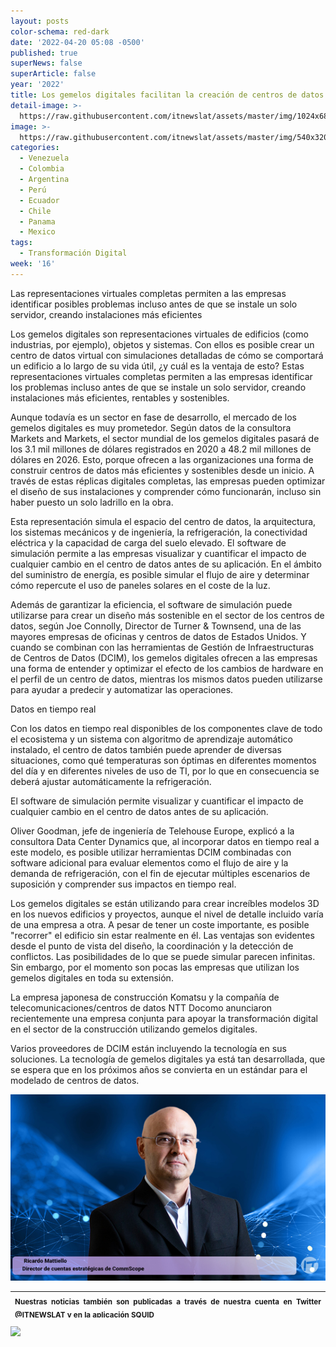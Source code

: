 ```yaml
---
layout: posts
color-schema: red-dark
date: '2022-04-20 05:08 -0500'
published: true
superNews: false
superArticle: false
year: '2022'
title: Los gemelos digitales facilitan la creación de centros de datos
detail-image: >-
  https://raw.githubusercontent.com/itnewslat/assets/master/img/1024x680/Ricardo-Mattiello-g.jpg
image: >-
  https://raw.githubusercontent.com/itnewslat/assets/master/img/540x320/Ricardo-Mattiello-p.jpg
categories:
  - Venezuela
  - Colombia
  - Argentina
  - Perú
  - Ecuador
  - Chile
  - Panama
  - Mexico
tags:
  - Transformación Digital
week: '16'
---
```

Las representaciones virtuales completas permiten a las empresas identificar posibles problemas incluso antes de que se instale un solo servidor, creando instalaciones más eficientes 
 
Los gemelos digitales son representaciones virtuales de edificios (como industrias, por ejemplo), objetos y sistemas. Con ellos es posible crear un centro de datos virtual con simulaciones detalladas de cómo se comportará un edificio a lo largo de su vida útil, ¿y cuál es la ventaja de esto? Estas representaciones virtuales completas permiten a las empresas identificar los problemas incluso antes de que se instale un solo servidor, creando instalaciones más eficientes, rentables y sostenibles. 

Aunque todavía es un sector en fase de desarrollo, el mercado de los gemelos digitales es muy prometedor. Según datos de la consultora Markets and Markets, el sector mundial de los gemelos digitales pasará de los 3.1 mil millones de dólares registrados en 2020 a 48.2 mil millones de dólares en 2026. Esto, porque ofrecen a las organizaciones una forma de construir centros de datos más eficientes y sostenibles desde un inicio. A través de estas réplicas digitales completas, las empresas pueden optimizar el diseño de sus instalaciones y comprender cómo funcionarán, incluso sin haber puesto un solo ladrillo en la obra. 

Esta representación simula el espacio del centro de datos, la arquitectura, los sistemas mecánicos y de ingeniería, la refrigeración, la conectividad eléctrica y la capacidad de carga del suelo elevado. El software de simulación permite a las empresas visualizar y cuantificar el impacto de cualquier cambio en el centro de datos antes de su aplicación. En el ámbito del suministro de energía, es posible simular el flujo de aire y determinar cómo repercute el uso de paneles solares en el coste de la luz. 

 
Además de garantizar la eficiencia, el software de simulación puede utilizarse para crear un diseño más sostenible en el sector de los centros de datos, según Joe Connolly, Director de Turner & Townsend, una de las mayores empresas de oficinas y centros de datos de Estados Unidos. Y cuando se combinan con las herramientas de Gestión de Infraestructuras de Centros de Datos (DCIM), los gemelos digitales ofrecen a las empresas una forma de entender y optimizar el efecto de los cambios de hardware en el perfil de un centro de datos, mientras los mismos datos pueden utilizarse para ayudar a predecir y automatizar las operaciones.

Datos en tiempo real 

Con los datos en tiempo real disponibles de los componentes clave de todo el ecosistema y un sistema con algoritmo de aprendizaje automático instalado, el centro de datos también puede aprender de diversas situaciones, como qué temperaturas son óptimas en diferentes momentos del día y en diferentes niveles de uso de TI, por lo que en consecuencia se deberá ajustar automáticamente la refrigeración.  


El software de simulación permite visualizar y cuantificar el impacto de cualquier cambio en el centro de datos antes de su aplicación.
 
Oliver Goodman, jefe de ingeniería de Telehouse Europe, explicó a la consultora Data Center Dynamics que, al incorporar datos en tiempo real a este modelo, es posible utilizar herramientas DCIM combinadas con software adicional para evaluar elementos como el flujo de aire y la demanda de refrigeración, con el fin de ejecutar múltiples escenarios de suposición y comprender sus impactos en tiempo real. 

Los gemelos digitales se están utilizando para crear increíbles modelos 3D en los nuevos edificios y proyectos, aunque el nivel de detalle incluido varía de una empresa a otra. A pesar de tener un coste importante, es posible "recorrer" el edificio sin estar realmente en él. Las ventajas son evidentes desde el punto de vista del diseño, la coordinación y la detección de conflictos. Las posibilidades de lo que se puede simular parecen infinitas. Sin embargo, por el momento son pocas las empresas que utilizan los gemelos digitales en toda su extensión. 

 
La empresa japonesa de construcción Komatsu y la compañía de telecomunicaciones/centros de datos NTT Docomo anunciaron recientemente una empresa conjunta para apoyar la transformación digital en el sector de la construcción utilizando gemelos digitales.

Varios proveedores de DCIM están incluyendo la tecnología en sus soluciones. La tecnología de gemelos digitales ya está tan desarrollada, que se espera que en los próximos años se convierta en un estándar para el modelado de centros de datos. 

![](https://raw.githubusercontent.com/itnewslat/assets/master/img/540x320/Ricardo-Mattiello-p.jpg)

<table style="height: 42px;" width="569">
<tbody>
<tr>
<td style="text-align: justify;"><sub><strong>Nuestras noticias también son publicadas a través de nuestra cuenta en Twitter <a href="https://twitter.com/itnewslat?lang=es">@ITNEWSLAT</a> y en la aplicación <a href="https://squidapp.co/en/">SQUID</a></strong></sub></td>
</tr>
</tbody>
</table>

<img src="https://tracker.metricool.com/c3po.jpg?hash=56f88a41e39ab42c063cc51676587a04"/>